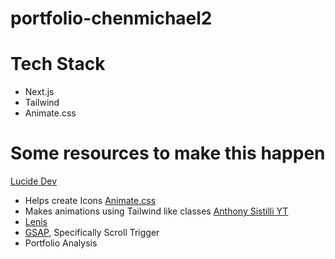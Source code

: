 # portfolio-chenmichael2

# Tech Stack
- Next.js
- Tailwind
- Animate.css

# Some resources to make this happen
<a href="https://lucide.dev/">Lucide Dev</a>
- Helps create Icons
<a href="https://animate.style/">Animate.css</a>
- Makes animations using Tailwind like classes
<a href="https://www.youtube.com/channel/UCoYzQqZNCRqqAomJwJ6yEdg">Anthony Sistilli YT</a>
- <a href="https://github.com/darkroomengineering/lenis/blob/main/packages/react/README.md">Lenis</a>
- <a href="">GSAP</a>, Specifically Scroll Trigger
- Portfolio Analysis
